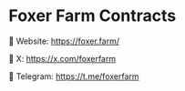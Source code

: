 # Foxer Farm Contracts

🦊 Website: https://foxer.farm/

🦊 X: https://x.com/foxerfarm

🦊 Telegram: https://t.me/foxerfarm
